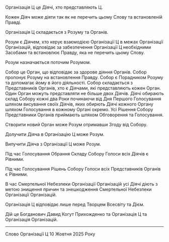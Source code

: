 Організація Ц це Діячі, хто представляють Ц.

Кожен Діяч може діяти так як не перечить цьому Слову та встановленій Правді.

Організація Ц складається з Розуму та Органів.

Розум є Діячем, хто керує взаємодією Організації Ц в межах Організації Організацій, відповідає за забезпечення Організації Ц необхідними Засобами та встановлює Правду, яка не перечить цьому Слову.

Розум назначається поточим Розумом.

Собор це Орган, що відповідає за здорове діяння Органів. Собор пропонує Розуму на встановлення Правду. Собор є Порадником Розуму та допомагає йому в його діяльності. Собор складається з Представників Органів, хто є Діячами, які представляють кожен Орган. Один Орган можуть представляти не більше двох Діячів. Діячі обирають склад Собору кожні два Роки починаючи від Дня Першого Голосування шляхом висування своїх Діячів, яких обирють Діячі кожного Органу шляхом Голосування в кожному Органі окремо. Усі Рішення Собору Представники Органів приймають шляхом Обговорення та Голосування.

Створити новий Орган може Розум отримавши Згоду від Собору.

Долучити Діяча в Організацію Ц може Розум.

Вилучити Діяча з Організації Ц може Розум.

Під час Голосування Обрання Складу Собору Голоси всіх Діячів є Рівними.

Під час Голосування Рішень Собору Голоси всіх Представників Органів є Рівними.

В час Смертельної Небезпеки Організації Організацій усі Діячі діють з метою знищення причин та знешкодження Смертельної Небезпеки Організації Організацій.

Організація Ц відповідає лише перед Творцем Всесвіту та Дієм.

Дій це Богданович Давид Когут Прихожденко та Організація Ц та Організація Організацій.

---

Слово Організації Ц 10 Жовтня 2025 Року

